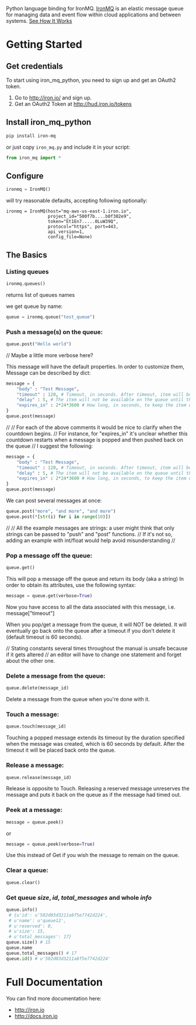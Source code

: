 Python language binding for IronMQ. [IronMQ](http://www.iron.io/products/mq) is an elastic message queue for managing data and event flow within cloud applications and between systems. [See How It Works](http://www.iron.io/products/mq/how)

# Getting Started

## Get credentials

To start using iron_mq_python, you need to sign up and get an OAuth2 token.

1. Go to http://iron.io/ and sign up.
2. Get an OAuth2 Token at http://hud.iron.io/tokens

## Install iron_mq_python

```sh
pip install iron-mq
```

or just copy `iron_mq.py` and include it in your script:

```python
from iron_mq import *
```

## Configure

```python
ironmq = IronMQ()
```

will try reasonable defaults, accepting following optionally:

```
ironmq = IronMQ(host="mq-aws-us-east-1.iron.io",
                project_id="500f7b....b0f302e9",
                token="Et1En7.....0LuW39Q",
                protocol="https", port=443,
                api_version=1,
                config_file=None)
```

## The Basics

### Listing queues

```python
ironmq.queues()
```
returns list of queues names

we get queue by name:
```python
queue = ironmq.queue("test_queue")
```

### **Push** a message(s) on the queue:

```python
queue.post("Hello world")
```
// Maybe a little more verbose here?

This message will have the default properties.
In order to customize them, Message can be described by dict:

```python
message = {
    "body" : "Test Message",
    "timeout" : 120, # Timeout, in seconds. After timeout, item will be placed back on queue. Defaults to 60.
    "delay" : 5, # The item will not be available on the queue until this many seconds have passed. Defaults to 0.
    "expires_in" : 2*24*3600 # How long, in seconds, to keep the item on the queue before it is deleted.
}
queue.post(message)
```

//
// For each of the above comments it would be nice to clarify when the countdown begins.
// For instance, for "expires_in" it's unclear whether this countdown restarts when a message is popped and then pushed back on the queue
// I suggest the following:


```python
message = {
    "body" : "Test Message",
    "timeout" : 120, # Timeout, in seconds. After timeout, item will be placed back on queue. Defaults to 60.
    "delay" : 5, # The item will not be available on the queue until this many seconds have passed since message being pushed. Defaults to 0.
    "expires_in" : 2*24*3600 # How long, in seconds, to keep the item on the queue before it is deleted. When a message is popped and then pushed back on the queue the countdown restarts.
}
queue.post(message)
```

We can post several messages at once:
```python
queue.post("more", "and more", "and more")
queue.post(*[str(i) for i in range(10)])
```

// 
// All the example messages are strings: a user might think that only strings can be passed to "push" and "post" functions.
// If it's not so, adding an example with int/float would help avoid misunderstanding
//

### **Pop** a message off the queue:
```python
queue.get()
```
This will pop a message off the queue and return its body (aka a string)
In order to obtain its attributes, use the following syntax:

```python
message = queue.get(verbose=True)
```

Now you have access to all the data associated with this message, i.e. message["timeout"]

When you pop/get a message from the queue, it will NOT be deleted.
It will eventually go back onto the queue after a timeout if you don't delete it (default timeout is 60 seconds).

// Stating constants several times throughout the manual is unsafe because if it gets altered 
// an editor will have to change one statement and forget about the other one.

### **Delete** a message from the queue:
```python
queue.delete(message_id)
```
Delete a message from the queue when you're done with it.

### **Touch** a message:
```python
queue.touch(message_id)
```
Touching a popped message extends its timeout by the duration specified when the message was created, which is 60 seconds by default.
After the timeout it will be placed back onto the queue.

### **Release** a message:
```python
queue.release(message_id)
```
Release is opposite to Touch.
Releasing a reserved message unreserves the message and puts it back on the queue as if the message had timed out.

### **Peek** at a message:
```python
message = queue.peek()
```
or
```python
message = queue.peek(verbose=True)
```
Use this instead of Get if you wish the message to remain on the queue.


### **Clear** a queue:
```python
queue.clear()
```

### Get queue ***size***, ***id***, ***total_messages*** and whole ***info***
```python
queue.info()
 # {u'id': u'502d03d3211a8f5e7742d224',
 # u'name': u'queue12',
 # u'reserved': 0,
 # u'size': 15,
 # u'total_messages': 17}
queue.size() # 15
queue.name
queue.total_messages() # 17
queue.id() # u'502d03d3211a8f5e7742d224' 
```

# Full Documentation

You can find more documentation here:

* http://iron.io
* http://docs.iron.io
